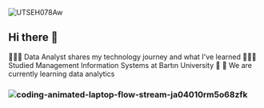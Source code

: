 


![UTSEH078Aw](https://github.com/gozdesecen/gozdesecen/assets/44326477/430d9b7b-8b06-42fa-a95b-41bd59ea85b6)

## Hi there 👋

<!--
**gozdesecen/gozdesecen** is a ✨ _special_ ✨ repository because its `README.md` (this file) appears on your GitHub profile.

Here are some ideas to get you started:

- 🔭 I’m currently working on ...
- 🌱 I’m currently learning ...
- 👯 I’m looking to collaborate on ...
- 🤔 I’m looking for help with ...
- 💬 Ask me about ...
- 📫 How to reach me: ...
- 😄 Pronouns: ...
- ⚡ Fun fact: ...
-->

👩🏻‍💻 Data Analyst shares my technology journey and what I've learned
👩🏻‍🎓 Studied Management Information Systems at Bartın University
🌷 
💭 We are currently learning data analytics

### ![coding-animated-laptop-flow-stream-ja04010rm5o68zfk](https://github.com/gozdesecen/gozdesecen/assets/44326477/0244e6a5-b45e-4fce-8266-b14ece73791f) ###

